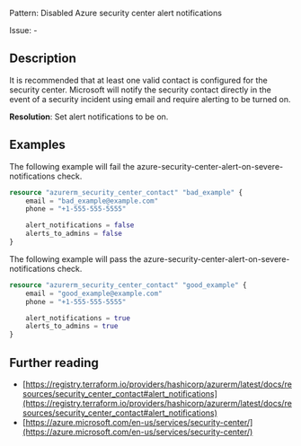 Pattern: Disabled Azure security center alert notifications

Issue: -

## Description

It is recommended that at least one valid contact is configured for the security center. 
Microsoft will notify the security contact directly in the event of a security incident using email and require alerting to be turned on.

**Resolution**: Set alert notifications to be on.

## Examples

The following example will fail the azure-security-center-alert-on-severe-notifications check.

```terraform
resource "azurerm_security_center_contact" "bad_example" {
	email = "bad_example@example.com"
	phone = "+1-555-555-5555"

	alert_notifications = false
	alerts_to_admins = false
}
```

The following example will pass the azure-security-center-alert-on-severe-notifications check.

```terraform
resource "azurerm_security_center_contact" "good_example" {
	email = "good_example@example.com"
	phone = "+1-555-555-5555"

	alert_notifications = true
	alerts_to_admins = true
}
```

## Further reading

- [https://registry.terraform.io/providers/hashicorp/azurerm/latest/docs/resources/security_center_contact#alert_notifications](https://registry.terraform.io/providers/hashicorp/azurerm/latest/docs/resources/security_center_contact#alert_notifications)
- [https://azure.microsoft.com/en-us/services/security-center/](https://azure.microsoft.com/en-us/services/security-center/)